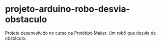 # projeto-arduino-robo-desvia-obstaculo
Projeto desenvolvido no curso da Protótipo Maker. Um robô que desvia de obstáculo.
